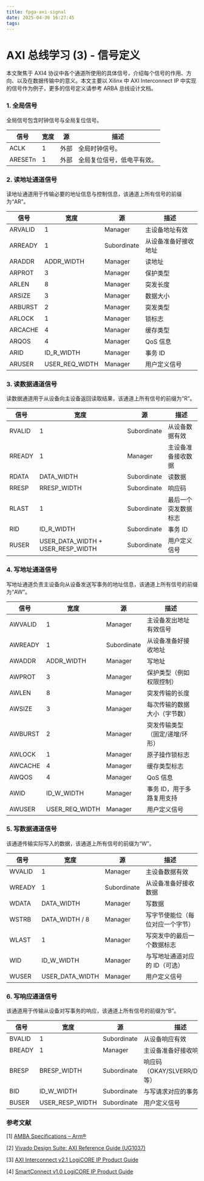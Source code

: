 ```yaml
---
title: fpga-axi-signal
date: 2025-04-30 16:27:45
tags:
---
```


# AXI 总线学习 (3) - 信号定义

本文聚焦于 AXI4 协议中各个通道所使用的具体信号，介绍每个信号的作用、方向、以及在数据传输中的意义。本文主要以 Xilinx 中 AXI Interconnect IP 中实现的信号作为例子，更多的信号定义请参考 ARBA 总线设计文档。



### 1. 全局信号

全局信号包含时钟信号与全局复位信号。

| 信号    | 宽度 | 源   | 描述                       |
| ------- | ---- | ---- | -------------------------- |
| ACLK    | 1    | 外部 | 全局时钟信号。             |
| ARESETn | 1    | 外部 | 全局复位信号，低电平有效。 |



### 2. 读地址通道信号

读地址通道用于传输必要的地址信息与控制信息，该通道上所有信号的前缀为“AR”。

| 信号    | 宽度           | 源          | 描述                 |
| ------- | -------------- | ----------- | -------------------- |
| ARVALID | 1              | Manager     | 主设备地址有效       |
| ARREADY | 1              | Subordinate | 从设备准备好接收地址 |
| ARADDR  | ADDR_WIDTH     | Manager     | 读地址               |
| ARPROT  | 3              | Manager     | 保护类型             |
| ARLEN   | 8              | Manager     | 突发长度             |
| ARSIZE  | 3              | Manager     | 数据大小             |
| ARBURST | 2              | Manager     | 突发类型             |
| ARLOCK  | 1              | Manager     | 锁标志               |
| ARCACHE | 4              | Manager     | 缓存类型             |
| ARQOS   | 4              | Manager     | QoS 信息             |
| ARID    | ID_R_WIDTH     | Manager     | 事务 ID              |
| ARUSER  | USER_REQ_WIDTH | Manager     | 用户定义信号         |



### 3. 读数据通道信号

读数据通道用于从设备向主设备返回读取结果，该通道上所有信号的前缀为“R”。

| 信号   | 宽度                              | 源          | 描述                 |
| ------ | --------------------------------- | ----------- | -------------------- |
| RVALID | 1                                 | Subordinate | 从设备数据有效       |
| RREADY | 1                                 | Manager     | 主设备准备接收数据   |
| RDATA  | DATA_WIDTH                        | Subordinate | 读数据               |
| RRESP  | RRESP_WIDTH                       | Subordinate | 响应码               |
| RLAST  | 1                                 | Subordinate | 最后一个突发数据标志 |
| RID    | ID_R_WIDTH                        | Subordinate | 事务 ID              |
| RUSER  | USER_DATA_WIDTH + USER_RESP_WIDTH | Subordinate | 用户定义信号         |



### 4. 写地址通道信号

写地址通道负责主设备向从设备发送写事务的地址信息，该通道上所有信号的前缀为“AW”。

| 信号    | 宽度           | 源          | 描述                           |
| ------- | -------------- | ----------- | ------------------------------ |
| AWVALID | 1              | Manager     | 主设备发出地址有效信号         |
| AWREADY | 1              | Subordinate | 从设备准备好接收地址           |
| AWADDR  | ADDR_WIDTH     | Manager     | 写地址                         |
| AWPROT  | 3              | Manager     | 保护类型（例如权限控制）       |
| AWLEN   | 8              | Manager     | 突发传输的长度                 |
| AWSIZE  | 3              | Manager     | 每次传输的数据大小（字节数）   |
| AWBURST | 2              | Manager     | 突发传输类型（固定/递增/环形） |
| AWLOCK  | 1              | Manager     | 原子操作锁标志                 |
| AWCACHE | 4              | Manager     | 缓存类型标志                   |
| AWQOS   | 4              | Manager     | QoS 信息                       |
| AWID    | ID_W_WIDTH     | Manager     | 事务 ID，用于多路复用支持      |
| AWUSER  | USER_REQ_WIDTH | Manager     | 用户定义信号                   |



### 5. 写数据通道信号

该通道传输实际写入的数据，该通道上所有信号的前缀为“W”。

| 信号   | 宽度            | 源          | 描述                             |
| ------ | --------------- | ----------- | -------------------------------- |
| WVALID | 1               | Manager     | 主设备数据有效                   |
| WREADY | 1               | Subordinate | 从设备准备好接收数据             |
| WDATA  | DATA_WIDTH      | Manager     | 写数据                           |
| WSTRB  | DATA_WIDTH / 8  | Manager     | 写字节使能位（每位对应一个字节） |
| WLAST  | 1               | Manager     | 写突发中的最后一个数据标志       |
| WID    | ID_W_WIDTH      | Manager     | 与写地址通道对应的 ID（可选）    |
| WUSER  | USER_DATA_WIDTH | Manager     | 用户定义信号                     |



### 6. 写响应通道信号

该通道用于传输从设备对写事务的响应，该通道上所有信号的前缀为“B”。

| 信号   | 宽度            | 源          | 描述                            |
| ------ | --------------- | ----------- | ------------------------------- |
| BVALID | 1               | Subordinate | 从设备响应有效                  |
| BREADY | 1               | Manager     | 主设备准备好接收响应            |
| BRESP  | BRESP_WIDTH     | Subordinate | 响应码（OKAY/SLVERR/DECERR 等） |
| BID    | ID_W_WIDTH      | Subordinate | 与写请求对应的事务 ID           |
| BUSER  | USER_RESP_WIDTH | Subordinate | 用户定义信号                    |



### 参考文献

[1] [AMBA Specifications – Arm®](https://www.arm.com/architecture/system-architectures/amba/amba-specifications)

[2] [Vivado Design Suite: AXI Reference Guide (UG1037)](https://china.xilinx.com/support/documents/ip_documentation/axi_ref_guide/latest/ug1037-vivado-axi-reference-guide.pdf)

[3] [AXI Interconnect v2.1 LogiCORE IP Product Guide](https://www.xilinx.com/support/documents/ip_documentation/axi_interconnect/v2_1/pg059-axi-interconnect.pdf)

[4] [SmartConnect v1.0 LogiCORE IP Product Guide](https://www.xilinx.com/support/documents/ip_documentation/smartconnect/v1_0/pg247-smartconnect.pdf)
